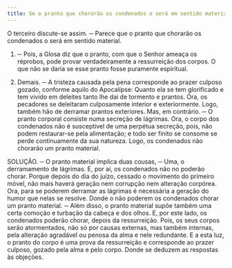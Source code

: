 ```yaml
---
title: Se o pranto que chorarão os condenados o será em sentido material
---
```


O terceiro discute-se assim. ─ Parece que o pranto que chorarão os condenados o será em sentido material.  

1. ─ Pois, a Glosa diz que o pranto, com que o Senhor ameaça os réprobos, pode provar verdadeiramente a ressurreição dos corpos. O que não se daria se esse pranto fosse puramente espiritual.  

2. Demais. ─ A tristeza causada pela pena corresponde ao prazer culposo gozado, conforme aquilo do Apocalípse: Quanto ela se tem glorificado e tem vivido em deleites tanto lhe dai de tormento e prantos. Ora, os pecadores se deleitaram culposamente interior e exteriormente. Logo, também hão de derramar prantos exteriores.  Mas, em contrário. ─ O pranto corporal consiste numa secreção de lágrimas. Ora, o corpo dos condenados não é susceptível de uma perpétua secreção, pois, não podem restaurar-se pela alimentação; e todo ser finito se consome se perde continuamente da sua natureza. Logo, os condenados não chorarão um pranto material.  

SOLUÇÃO. ─ O pranto material implica duas cousas, ─ Uma, o derramamento de lágrimas. E, por aí, os condenados não no poderão chorar. Porque depois do dia do juízo, cessado o movimento do primeiro móvel, não mais haverá geração nem corrupção nem alteração corpórea. Ora, para se poderem derramar as lágrimas é necessária a geração do humor que nelas se resolve. Donde o não poderem os condenados chorar um pranto material. ─ Além disso, o pranto material supõe também uma certa comoção e turbação da cabeça e dos olhos. E, por este lado, os condenados poderão chorar, depois da ressurreição. Pois, os seus corpos serão atormentados, não só por causas externas, mas também internas, pela alteração agradável ou penosa da alma e nele redundante. E a esta luz, o pranto do corpo é uma prova da ressurreição e corresponde ao prazer culposo, gozado pela alma e pelo corpo.  Donde se deduzem as respostas às objeções.
